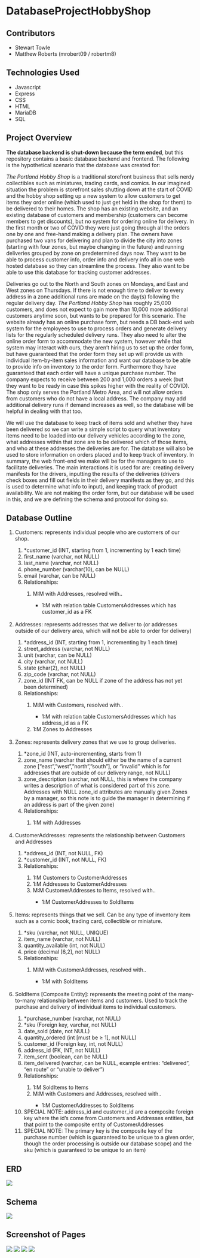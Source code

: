 # DatabaseProjectHobbyShop

## Contributors
- Stewart Towle
- Matthew Roberts (mrobert09 / robertm8)

## Technologies Used
- Javascript
- Express
- CSS
- HTML
- MariaDB
- SQL

## Project Overview
**The database backend is shut-down because the term ended**, but this repository contains a basic database backend and frontend. The following is the hypothetical scenario that the database was created for:

  *The Portland Hobby Shop* is a traditional storefront business that sells nerdy collectibles
such as miniatures, trading cards, and comics. In our imagined situation the problem is
storefront sales shutting down at the start of COVID and the hobby shop setting up a new
system to allow customers to get items they order online (which used to just get held in the shop
for them) to be delivered to their homes. The shop has an existing website, and an existing
database of customers and membership (customers can become members to get discounts),
but no system for ordering online for delivery. In the first month or two of COVID they were just
going through all the orders one by one and free-hand making a delivery plan. The owners have
purchased two vans for delivering and plan to divide the city into zones (starting with four zones,
but maybe changing in the future) and running deliveries grouped by zone on predetermined
days now. They want to be able to process customer info, order info and delivery info all in one
web hosted database so they can streamline the process. They also want to be able to use this
database for tracking customer addresses.

  Deliveries go out to the North and South zones on Mondays, and East and West zones
on Thursdays. If there is not enough time to deliver to every address in a zone additional runs
are made on the day(s) following the regular delivery day. *The Portland Hobby Shop* has
roughly 25,000 customers, and does not expect to gain more than 10,000 more additional
customers anytime soon, but wants to be prepared for this scenario. The website already has
an online purchase form, but needs a DB back-end web system for the employees to use to
process orders and generate delivery lists for the regularly scheduled delivery runs. They also
need to alter the online order form to accommodate the new system, however while that system
may interact with ours, they aren’t hiring us to set up the order form, but have guaranteed that
the order form they set up will provide us with individual item-by-item sales information and want
our database to be able to provide info on inventory to the order form. Furthermore they have
guaranteed that each order will have a unique purchase number. The company expects to
receive between 200 and 1,000 orders a week (but they want to be ready in case this spikes
higher with the reality of COVID). The shop only serves the Portland Metro Area, and will not
allow orders from customers who do not have a local address. The company may add
additional delivery runs if demand increases as well, so the database will be helpful in dealing
with that too.

  We will use the database to keep track of items sold and whether they have been
delivered so we can write a simple script to query what inventory items need to be loaded into
our delivery vehicles according to the zone, what addresses within that zone are to be delivered
which of those items, and who at these addresses the deliveries are for. The database will also
be used to store information on orders placed and to keep track of inventory.
In summary, the web front-end we make will be for the managers to use to facilitate
deliveries. The main interactions it is used for are: creating delivery manifests for the drivers,
inputting the results of the deliveries (drivers check boxes and fill out fields in their delivery
manifests as they go, and this is used to determine what info to input), and keeping track of
product availability. We are not making the order form, but our database will be used in this,
and we are defining the schema and protocol for doing so.

## Database Outline
<ol>
  <li>Customers: represents individual people who are customers of our shop.</li>
  <ol>
    <li>*customer_id (INT, starting from 1, incrementing by 1 each time)</li>
    <li>first_name (varchar, not NULL)</li>
    <li>last_name (varchar, not NULL)</li>
    <li>phone_number (varchar(10), can be NULL)</li>
    <li>email (varchar, can be NULL)</li>
    <li>Relationships:</li>
    <ol>
      <li>M:M with Addresses, resolved with..</li>
      <ul>
        <li>1:M with relation table CustomersAddresses which has customer_id as a FK</li>
      </ul>
    </ol>
  </ol>
 <br>
  <li>Addresses: represents addresses that we deliver to (or addresses outside of our delivery area, which will not be able to order for delivery)</li>
  <ol>
    <li>*address_id (INT, starting from 1, incrementing by 1 each time)</li>
    <li>street_address (varchar, not NULL)</li>
    <li>unit (varchar, can be NULL)</li>
    <li>city (varchar, not NULL)</li>
    <li>state (char(2), not NULL)</li>
    <li>zip_code (varchar, not NULL)</li>
    <li>zone_id (INT FK, can be NULL if zone of the address has not yet been determined)</li>
    <li>Relationships:</li>
    <ol>
      <li>M:M with Customers, resolved with..</li>
      <ul>
        <li>1:M with relation table CustomersAddresses which has address_id as a FK</li>
      </ul>
      <li>1:M Zones to Addresses</li>
    </ol>
  </ol>
 <br>
  <li>Zones: represents delivery zones that we use to group deliveries.</li>
  <ol>
    <li>*zone_id (INT, auto-incrementing, starts from 1)</li>
    <li>zone_name (varchar that should either be the name of a current zone [“east”,”west”,”north”,”south”], or “invalid” which is for addresses that are outside of our delivery range, not NULL)</li>
    <li>zone_description (varchar, not NULL, this is where the company writes a description of what is considered part of this zone. Addresses with NULL zone_id attributes are manually given Zones by a manager, so this note is to guide the manager in determining if an address is part of the given zone)</li>
    <li>Relationships:</li>
    <ol>
      <li>1:M with Addresses</li>
    </ol>
  </ol>
 <br>
  <li>CustomerAddresses: represents the relationship between Customers and Addresses</li>
  <ol>
    <li>*address_id (INT, not NULL, FK)</li>
    <li>*customer_id (INT, not NULL, FK)</li>
    <li>Relationships:</li>
    <ol>
      <li>1:M Customers to CustomerAddresses</li>
      <li>1:M Addresses to CustomerAddresses</li>
      <li>M:M CustomerAddresses to Items, resolved with..</li>
      <ul>
        <li>1:M CustomerAddresses to SoldItems</li>
      </ul>
    </ol>
  </ol>
 <br>
  <li>Items: represents things that we sell. Can be any type of inventory item such as a comic book, trading card, collectible or miniature.</li>
  <ol>
    <li>*sku (varchar, not NULL, UNIQUE)</li>
    <li>item_name (varchar, not NULL)</li>
    <li>quantity_available (int, not NULL)</li>
    <li>price (decimal [6,2], not NULL)</li>
    <li>Relationships:</li>
    <ol>
      <li>M:M with CustomerAddresses, resolved with..</li>
      <ul>
        <li>1:M with SoldItems</li>
      </ul>
    </ol>
  </ol>
 <br>
  <li>SoldItems [Composite Entity]: represents the meeting point of the many-to-many relationship between items and customers. Used to track the purchase and delivery of individual items to individual customers.</li>
  <ol>
    <li>*purchase_number (varchar, not NULL)</li>
    <li>*sku (Foreign key, varchar, not NULL)</li>
    <li>date_sold (date, not NULL)</li>
    <li>quantity_ordered (int [must be ≥ 1], not NULL)</li>
    <li>customer_id (Foreign key, int, not NULL)</li>
    <li>address_id (FK, INT, not NULL)</li>
    <li>item_sent (boolean, can be NULL)</li>
    <li>item_delivered (varchar, can be NULL, example entries: “delivered”, “en route” or “unable to deliver”)</li>
    <li>Relationships:</li>
    <ol>
      <li>1:M SoldItems to Items</li>
      <li>M:M with Customers and Addresses, resolved with..</li>
      <ul>
        <li>1:M CustomerAddresses to SoldItems</li>
      </ul>
    </ol>
  <li>SPECIAL NOTE: address_id and customer_id are a composite foreign key where the id’s come from Customers and Addresses entities, but that point to the composite entity of CustomerAddresses</li>
  <li>SPECIAL NOTE: The primary key is the composite key of the purchase number (which is guaranteed to be unique to a given order, though the order processing is outside our database scope) and the sku (which is guaranteed to be unique to an item)</li>
  </ol>
</ol>

## ERD
![](./images/ERD.png)

## Schema
![](./images/schema.png)

## Screenshot of Pages
![](./images/customersaddresses.png)
![](./images/zones.png)
![](./images/items.png)
![](./images/solditems.png)
